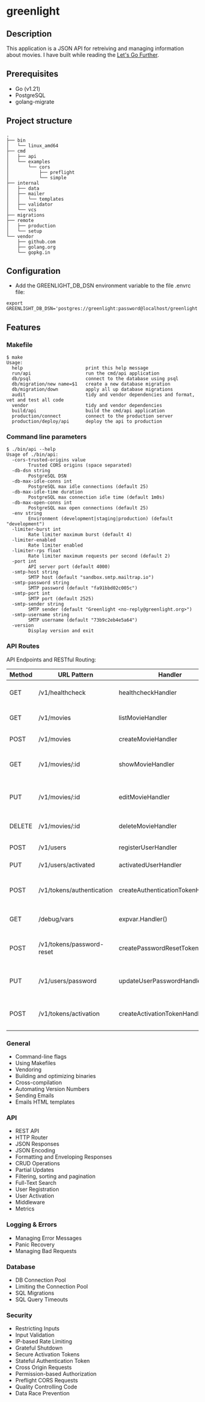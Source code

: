 # greenlight

## Description

This application is a JSON API for retreiving and managing information about movies. I have built while reading the [Let's Go Further](https://lets-go-further.alexedwards.net/).

## Prerequisites

* Go (v1.21)
* PostgreSQL
* golang-migrate

## Project structure

```
.
├── bin
│   └── linux_amd64
├── cmd
│   ├── api
│   └── examples
│       └── cors
│           ├── preflight
│           └── simple
├── internal
│   ├── data
│   ├── mailer
│   │   └── templates
│   ├── validator
│   └── vcs
├── migrations
├── remote
│   ├── production
│   └── setup
└── vendor
    ├── github.com
    ├── golang.org
    └── gopkg.in
```

## Configuration

* Add the GREENLIGHT_DB_DSN environment variable to the file .envrc file:

```
export GREENLIGHT_DB_DSN='postgres://greenlight:password@localhost/greenlight'
```

## Features

### Makefile

```
$ make
Usage:
  help                       print this help message
  run/api                    run the cmd/api application
  db/psql                    connect to the database using psql
  db/migration/new name=$1   create a new database migration
  db/migration/down          apply all up database migrations
  audit                      tidy and vendor dependencies and format, vet and test all code
  vendor                     tidy and vendor dependencies
  build/api                  build the cmd/api application
  production/connect         connect to the production server
  production/deploy/api      deploy the api to production
```

### Command line parameters

```
$ ./bin/api --help
Usage of ./bin/api:
  -cors-trusted-origins value
        Trusted CORS origins (space separated)
  -db-dsn string
        PostgreSQL DSN
  -db-max-idle-conns int
        PostgreSQL max idle connections (default 25)
  -db-max-idle-time duration
        PostgreSQL max connection idle time (default 1m0s)
  -db-max-open-conns int
        PostgreSQL max open connections (default 25)
  -env string
        Environment (development|staging|production) (default "development")
  -limiter-burst int
        Rate limiter maximum burst (default 4)
  -limiter-enabled
        Rate limiter enabled
  -limiter-rps float
        Rate limiter maximum requests per second (default 2)
  -port int
        API server port (default 4000)
  -smtp-host string
        SMTP host (default "sandbox.smtp.mailtrap.io")
  -smtp-password string
        SMTP password (default "fa91bbd02c005c")
  -smtp-port int
        SMTP port (default 2525)
  -smtp-sender string
        SMTP sender (default "Greenlight <no-reply@greenlight.org>")
  -smtp-username string
        SMTP username (default "73b9c2eb4e5a64")
  -version
        Display version and exit
```

### API Routes

API Endpoints and RESTful Routing:

| Method | URL Pattern      | Handler               | Action                                |
|--------|------------------|-----------------------|---------------------------------------|
| GET    | /v1/healthcheck  | healthcheckHandler    | Show application information          |
| GET    | /v1/movies       | listMovieHandler      | Show the details of all movies        |
| POST   | /v1/movies       | createMovieHandler    | Create a new movie                    |
| GET    | /v1/movies/:id   | showMovieHandler      | Show the details of a specific movie  |
| PUT    | /v1/movies/:id   | editMovieHandler      | Update the details of a specific movie |
| DELETE | /v1/movies/:id   | deleteMovieHandler    | Delete a specific movie               |
| POST   | /v1/users        | registerUserHandler   | Register a new user                   |
| PUT    | /v1/users/activated | activatedUserHandler | Activate a specific user            |
| POST   | /v1/tokens/authentication | createAuthenticationTokenHandler | Generate a new authentication token |
| GET    | /debug/vars      | expvar.Handler()      | Display application metrics           |
| POST   | /v1/tokens/password-reset | createPasswordResetTokenHanlder | Generate a new password reset token |
| PUT    | /v1/users/password | updateUserPasswordHandler | Update the password for a specific user |
| POST   | /v1/tokens/activation    | createActivationTokenHandler | Generate a new activation token |

### General

* Command-line flags
* Using Makefiles
* Vendoring
* Building and optimizing binaries
* Cross-compilation
* Automating Version Numbers
* Sending Emails
* Emails HTML templates

### API

* REST API
* HTTP Router
* JSON Responses
* JSON Encoding
* Formatting and Enveloping Responses
* CRUD Operations
* Partial Updates
* Filtering, sorting and pagination
* Full-Text Search
* User Registration
* User Activation
* Middleware
* Metrics

### Logging & Errors

* Managing Error Messages
* Panic Recovery
* Managing Bad Requests

### Database

* DB Connection Pool
* Limiting the Connection Pool
* SQL Migrations
* SQL Query Timeouts

### Security

* Restricting Inputs
* Input Validation
* IP-based Rate Limiting
* Grateful Shutdown
* Secure Activation Tokens
* Stateful Authentication Token
* Cross Origin Requests
* Permission-based Authorization
* Preflight CORS Requests
* Quality Controlling Code
* Data Race Prevention